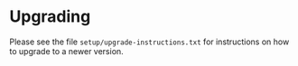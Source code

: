 # Upgrading

Please see the file `setup/upgrade-instructions.txt` for instructions on how to upgrade to a newer version.